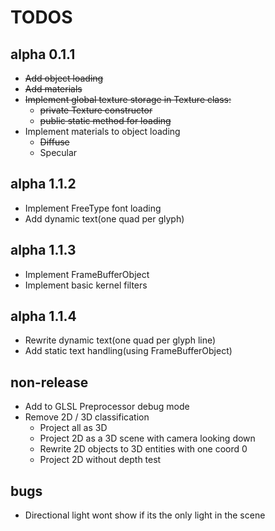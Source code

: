 # TODOS
## alpha 0.1.1
* ~~Add object loading~~
* ~~Add materials~~
* ~~Implement global texture storage in Texture class:~~
  * ~~private Texture constructor~~
  * ~~public static method for loading~~
* Implement materials to object loading
  * ~~Diffuse~~
  * Specular

## alpha 1.1.2
* Implement FreeType font loading
* Add dynamic text(one quad per glyph)

## alpha 1.1.3
* Implement FrameBufferObject
* Implement basic kernel filters

## alpha 1.1.4
* Rewrite dynamic text(one quad per glyph line)
* Add static text handling(using FrameBufferObject)

## non-release
* Add to GLSL Preprocessor debug mode
* Remove 2D / 3D classification
  * Project all as 3D
  * Project 2D as a 3D scene with camera looking down
  * Rewrite 2D objects to 3D entities with one coord 0
  * Project 2D without depth test

## bugs
* Directional light wont show if its the only light in the scene
